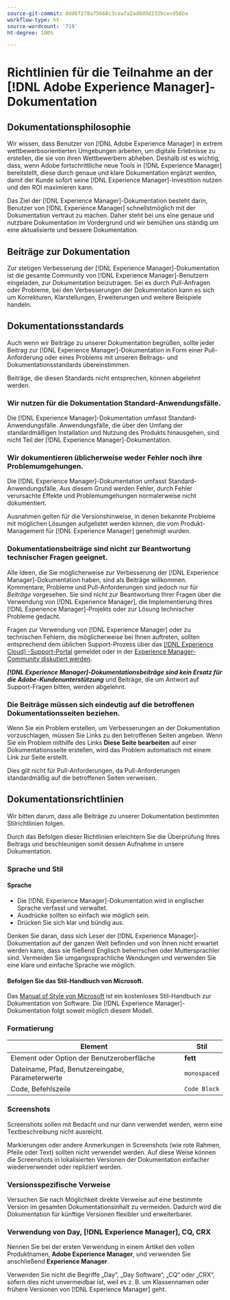 ```yaml
---
source-git-commit: 0dd6f278a75668c3ceafa2ad8d9d232bcecd56ba
workflow-type: ht
source-wordcount: '719'
ht-degree: 100%

---
```

# Richtlinien für die Teilnahme an der [!DNL Adobe Experience Manager]-Dokumentation

## Dokumentationsphilosophie

Wir wissen, dass Benutzer von [!DNL Adobe Experience Manager] in extrem wettbewerbsorientierten Umgebungen arbeiten, um digitale Erlebnisse zu erstellen, die sie von ihren Wettbewerbern abheben. Deshalb ist es wichtig, dass, wenn Adobe fortschrittliche neue Tools in [!DNL Experience Manager] bereitstellt, diese durch genaue und klare Dokumentation ergänzt werden, damit der Kunde sofort seine [!DNL Experience Manager]-Investition nutzen und den ROI maximieren kann.

Das Ziel der [!DNL Experience Manager]-Dokumentation besteht darin, Benutzer von [!DNL Experience Manager] schnellstmöglich mit der Dokumentation vertraut zu machen. Daher steht bei uns eine genaue und nutzbare Dokumentation im Vordergrund und wir bemühen uns ständig um eine aktualisierte und bessere Dokumentation.

## Beiträge zur Dokumentation

Zur stetigen Verbesserung der [!DNL Experience Manager]-Dokumentation ist die gesamte Community von [!DNL Experience Manager]-Benutzern eingeladen, zur Dokumentation beizutragen. Sei es durch Pull-Anfragen oder Probleme, bei den Verbesserungen der Dokumentation kann es sich um Korrekturen, Klarstellungen, Erweiterungen und weitere Beispiele handeln.

## Dokumentationsstandards

Auch wenn wir Beiträge zu unserer Dokumentation begrüßen, sollte jeder Beitrag zur [!DNL Experience Manager]-Dokumentation in Form einer Pull-Anforderung oder eines Problems mit unseren Beitrags- und Dokumentationsstandards übereinstimmen.

Beiträge, die diesen Standards nicht entsprechen, können abgelehnt werden.

### Wir nutzen für die Dokumentation Standard-Anwendungsfälle.

Die [!DNL Experience Manager]-Dokumentation umfasst Standard-Anwendungsfälle. Anwendungsfälle, die über den Umfang der standardmäßigen Installation und Nutzung des Produkts hinausgehen, sind nicht Teil der [!DNL Experience Manager]-Dokumentation.

### Wir dokumentieren üblicherweise weder Fehler noch ihre Problemumgehungen.

Die [!DNL Experience Manager]-Dokumentation umfasst Standard-Anwendungsfälle. Aus diesem Grund werden Fehler, durch Fehler verursachte Effekte und Problemumgehungen normalerweise nicht dokumentiert.

Ausnahmen gelten für die Versionshinweise, in denen bekannte Probleme mit möglichen Lösungen aufgelistet werden können, die vom Produkt-Management für [!DNL Experience Manager] genehmigt wurden.

### Dokumentationsbeiträge sind nicht zur Beantwortung technischer Fragen geeignet.

Alle Ideen, die Sie möglicherweise zur Verbesserung der [!DNL Experience Manager]-Dokumentation haben, sind als Beiträge willkommen. Kommentare, Probleme und Pull-Anforderungen sind jedoch nur für *Beiträge* vorgesehen. Sie sind nicht zur Beantwortung Ihrer Fragen über die Verwendung von [!DNL Experience Manager], die Implementierung Ihres [!DNL Experience Manager]-Projekts oder zur Lösung technischer Probleme gedacht.

Fragen zur Verwendung von [!DNL Experience Manager] oder zu technischen Fehlern, die möglicherweise bei Ihnen auftreten, sollten entsprechend dem üblichen Support-Prozess über das [[!DNL Experience Cloud] -Support-Portal](https://experienceleague.adobe.com/?support-solution=Experience+Manager&amp;lang=de#support) gemeldet oder in der [Experience Manager-Community diskutiert werden](https://experienceleaguecommunities.adobe.com/t5/adobe-experience-manager/ct-p/adobe-experience-manager-community).

***[!DNL Experience Manager]-Dokumentationsbeiträge sind kein Ersatz für die Adobe-Kundenunterstützung*** und Beiträge, die um Antwort auf Support-Fragen bitten, werden abgelehnt.

### Die Beiträge müssen sich eindeutig auf die betroffenen Dokumentationsseiten beziehen.

Wenn Sie ein Problem erstellen, um Verbesserungen an der Dokumentation vorzuschlagen, müssen Sie Links zu den betroffenen Seiten angeben. Wenn Sie ein Problem mithilfe des Links **Diese Seite bearbeiten** auf einer Dokumentationsseite erstellen, wird das Problem automatisch mit einem Link zur Seite erstellt.

Dies gilt nicht für Pull-Anforderungen, da Pull-Anforderungen standardmäßig auf die betroffenen Seiten verweisen.

## Dokumentationsrichtlinien

Wir bitten darum, dass alle Beiträge zu unserer Dokumentation bestimmten Stilrichtlinien folgen.

Durch das Befolgen dieser Richtlinien erleichtern Sie die Überprüfung Ihres Beitrags und beschleunigen somit dessen Aufnahme in unsere Dokumentation.

### Sprache und Stil

#### Sprache

* Die [!DNL Experience Manager]-Dokumentation wird in englischer Sprache verfasst und verwaltet.
* Ausdrücke sollten so einfach wie möglich sein.
* Drücken Sie sich klar und bündig aus.

Denken Sie daran, dass sich Leser der [!DNL Experience Manager]-Dokumentation auf der ganzen Welt befinden und von ihnen nicht erwartet werden kann, dass sie fließend Englisch beherrschen oder Muttersprachler sind. Vermeiden Sie umgangssprachliche Wendungen und verwenden Sie eine klare und einfache Sprache wie möglich.

#### Befolgen Sie das Stil-Handbuch von Microsoft.

Das [Manual of Style von Microsoft](https://docs.microsoft.com/de-de/style-guide/welcome/) ist ein kostenloses Stil-Handbuch zur Dokumentation von Software. Die [!DNL Experience Manager]-Dokumentation folgt soweit möglich diesem Modell.

### Formatierung

| Element | Stil |
|---|---|
| Element oder Option der Benutzeroberfläche | **fett** |
| Dateiname, Pfad, Benutzereingabe, Parameterwerte | `monospaced` |
| Code, Befehlszeile | ```Code Block``` |

### Screenshots

Screenshots sollen mit Bedacht und nur dann verwendet werden, wenn eine Textbeschreibung nicht ausreicht.

Markierungen oder andere Anmerkungen in Screenshots (wie rote Rahmen, Pfeile oder Text) sollten nicht verwendet werden. Auf diese Weise können die Screenshots in lokalisierten Versionen der Dokumentation einfacher wiederverwendet oder repliziert werden.

### Versionsspezifische Verweise

Versuchen Sie nach Möglichkeit direkte Verweise auf eine bestimmte Version im gesamten Dokumentationsinhalt zu vermeiden. Dadurch wird die Dokumentation für künftige Versionen flexibler und erweiterbarer.

### Verwendung von Day, [!DNL Experience Manager], CQ, CRX

Nennen Sie bei der ersten Verwendung in einem Artikel den vollen Produktnamen, **Adobe Experience Manager**, und verwenden Sie anschließend **Experience Manager**.

Verwenden Sie nicht die Begriffe „Day“, „Day Software“, „CQ“ oder „CRX“, sofern dies nicht unvermeidbar ist, weil es z. B. um Klassennamen oder frühere Versionen von [!DNL Experience Manager] geht.
